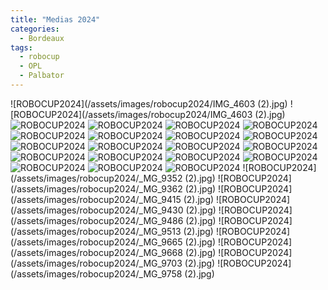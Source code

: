 ```yaml
---
title: "Medias 2024"
categories:
  - Bordeaux
tags:
  - robocup
  - OPL
  - Palbator
---
```


![ROBOCUP2024](/assets/images/robocup2024/IMG_4603 (2).jpg)
![ROBOCUP2024](/assets/images/robocup2024/IMG_4603 (2).jpg)
![ROBOCUP2024](/assets/images/robocup2024/IMG_5233.JPG)
![ROBOCUP2024](/assets/images/robocup2024/IMG_5272.JPG)
![ROBOCUP2024](/assets/images/robocup2024/IMG_5282.JPG)
![ROBOCUP2024](/assets/images/robocup2024/IMG_5283.JPG)
![ROBOCUP2024](/assets/images/robocup2024/IMG_5287.JPG)
![ROBOCUP2024](/assets/images/robocup2024/IMG_5296.JPG)
![ROBOCUP2024](/assets/images/robocup2024/IMG_5330.JPG)
![ROBOCUP2024](/assets/images/robocup2024/IMG_5333.JPG)
![ROBOCUP2024](/assets/images/robocup2024/IMG_5376.JPG)
![ROBOCUP2024](/assets/images/robocup2024/IMG_5398.JPG)
![ROBOCUP2024](/assets/images/robocup2024/IMG_5415.JPG)
![ROBOCUP2024](/assets/images/robocup2024/IMG_5434.JPG)
![ROBOCUP2024](/assets/images/robocup2024/IMG_5455.JPG)
![ROBOCUP2024](/assets/images/robocup2024/IMG_5470.JPG)
![ROBOCUP2024](/assets/images/robocup2024/IMG_5496.JPG)
![ROBOCUP2024](/assets/images/robocup2024/IMG_5503.JPG)
![ROBOCUP2024](/assets/images/robocup2024/IMG_5668.JPG)
![ROBOCUP2024](/assets/images/robocup2024/IMG_5694.JPG)
![ROBOCUP2024](/assets/images/robocup2024/IMG_5754.JPG)
![ROBOCUP2024](/assets/images/robocup2024/_MG_9352 (2).jpg)
![ROBOCUP2024](/assets/images/robocup2024/_MG_9362 (2).jpg)
![ROBOCUP2024](/assets/images/robocup2024/_MG_9415 (2).jpg)
![ROBOCUP2024](/assets/images/robocup2024/_MG_9430 (2).jpg)
![ROBOCUP2024](/assets/images/robocup2024/_MG_9486 (2).jpg)
![ROBOCUP2024](/assets/images/robocup2024/_MG_9513 (2).jpg)
![ROBOCUP2024](/assets/images/robocup2024/_MG_9665 (2).jpg)
![ROBOCUP2024](/assets/images/robocup2024/_MG_9668 (2).jpg)
![ROBOCUP2024](/assets/images/robocup2024/_MG_9703 (2).jpg)
![ROBOCUP2024](/assets/images/robocup2024/_MG_9758 (2).jpg)
